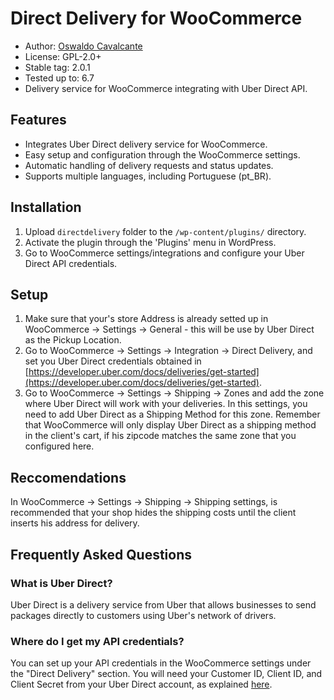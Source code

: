 # Direct Delivery for WooCommerce

- Author: [Oswaldo Cavalcante](https://oswaldocavalcante.com/)
- License: GPL-2.0+
- Stable tag: 2.0.1
- Tested up to: 6.7
- Delivery service for WooCommerce integrating with Uber Direct API.

## Features

- Integrates Uber Direct delivery service for WooCommerce.
- Easy setup and configuration through the WooCommerce settings.
- Automatic handling of delivery requests and status updates.
- Supports multiple languages, including Portuguese (pt_BR).

## Installation

1. Upload `directdelivery` folder to the `/wp-content/plugins/` directory.
2. Activate the plugin through the 'Plugins' menu in WordPress.
3. Go to WooCommerce settings/integrations and configure your Uber Direct API credentials.

## Setup

1. Make sure that your's store Address is already setted up in WooCommerce -> Settings -> General - this will be use by Uber Direct as the Pickup Location.
2. Go to WooCommerce -> Settings -> Integration -> Direct Delivery, and set you Uber Direct credentials obtained in [https://developer.uber.com/docs/deliveries/get-started](https://developer.uber.com/docs/deliveries/get-started).
3. Go to WooCommerce -> Settings -> Shipping -> Zones and add the zone where Uber Direct will work with your deliveries. In this settings, you need to add Uber Direct as a Shipping Method for this zone. Remember that WooCommerce will only display Uber Direct as a shipping method in the client's cart, if his zipcode matches the same zone that you configured here.

## Reccomendations

In WooCommerce -> Settings -> Shipping -> Shipping settings, is recommended that your shop hides the shipping costs until the client inserts his address for delivery.

## Frequently Asked Questions

### What is Uber Direct?

Uber Direct is a delivery service from Uber that allows businesses to send packages directly to customers using Uber's network of drivers.

### Where do I get my API credentials?

You can set up your API credentials in the WooCommerce settings under the "Direct Delivery" section. You will need your Customer ID, Client ID, and Client Secret from your Uber Direct account, as explained [here](https://developer.uber.com/docs/deliveries/get-started).